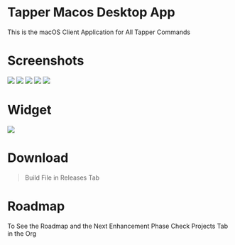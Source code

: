 # Tapper Macos Desktop App

This is the macOS Client Application for All Tapper Commands


# Screenshots

![](https://github.com/tapper-app/assets/blob/main/Screenshot%202024-01-23%20at%208.19.01%E2%80%AFAM.png?raw=true)
![](https://github.com/tapper-app/assets/blob/main/Screenshot%202024-01-23%20at%208.21.16%E2%80%AFAM.png?raw=true)
![](https://github.com/tapper-app/assets/blob/main/Screenshot%202024-01-23%20at%208.21.27%E2%80%AFAM.png?raw=true)
![](https://github.com/tapper-app/assets/blob/main/Screenshot%202024-01-23%20at%208.22.01%E2%80%AFAM.png?raw=true)
![](https://github.com/tapper-app/assets/blob/main/Screenshot%202024-01-23%20at%208.22.16%E2%80%AFAM.png?raw=true)

# Widget
![](https://github.com/tapper-app/assets/blob/main/Screenshot%202024-01-23%20at%208.28.41%E2%80%AFAM.png?raw=true)

# Download

> Build File in Releases Tab

# Roadmap

To See the Roadmap and the Next Enhancement Phase Check Projects Tab in the Org

